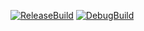 [![ReleaseBuild](https://github.com/TaiseiHamaya/DirectXGame/actions/workflows/ReleaseBuild.yml/badge.svg)](https://github.com/TaiseiHamaya/DirectXGame/actions/workflows/ReleaseBuild.yml)
[![DebugBuild](https://github.com/TaiseiHamaya/DirectXGame/actions/workflows/DebugBuild.yml/badge.svg)](https://github.com/TaiseiHamaya/DirectXGame/actions/workflows/DebugBuild.yml)
